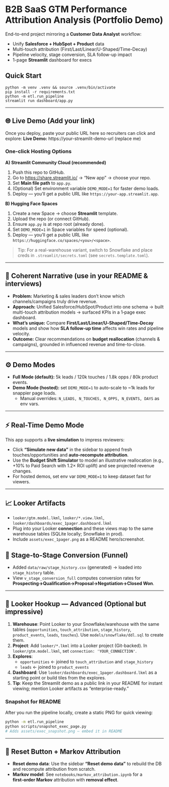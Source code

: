# B2B SaaS GTM Performance Attribution Analysis (Portfolio Demo)

End-to-end project mirroring a **Customer Data Analyst** workflow:
- Unify **Salesforce + HubSpot + Product** data
- Multi-touch attribution (First/Last/Linear/U-Shaped/Time-Decay)
- Pipeline velocity, stage conversion, SLA follow-up impact
- 1-page **Streamlit** dashboard for execs

## Quick Start
```
python -m venv .venv && source .venv/bin/activate
pip install -r requirements.txt
python -m etl.run_pipeline
streamlit run dashboard/app.py
```

---

## 🌐 Live Demo (Add your link)
Once you deploy, paste your public URL here so recruiters can click and explore:
**Live Demo:** https://your-streamlit-demo-url (replace me)

### One-click Hosting Options

**A) Streamlit Community Cloud (recommended)**
1. Push this repo to GitHub.
2. Go to https://share.streamlit.io/ → “New app” → choose your repo.
3. Set **Main file path** to `app.py`.
4. (Optional) Set environment variable `DEMO_MODE=1` for faster demo loads.
5. Deploy — you’ll get a public URL like `https://your-app.streamlit.app`.

**B) Hugging Face Spaces**
1. Create a new Space → choose **Streamlit** template.
2. Upload the repo (or connect GitHub).
3. Ensure `app.py` is at repo root (already done).
4. Set `DEMO_MODE=1` in Space variables for speed (optional).
5. Deploy — you’ll get a public URL like `https://huggingface.co/spaces/<you>/<space>`.

> Tip: For a real-warehouse variant, switch to Snowflake and place creds in `.streamlit/secrets.toml` (see `secrets.template.toml`).

---

## 🧭 Coherent Narrative (use in your README & interviews)
- **Problem:** Marketing & sales leaders don’t know which channels/campaigns truly drive revenue.
- **Approach:** Unified Salesforce/HubSpot/Product into one schema → built multi-touch attribution models → surfaced KPIs in a 1‑page exec dashboard.
- **What’s unique:** Compare **First/Last/Linear/U‑Shaped/Time‑Decay** models and show how **SLA follow-up time** affects win rates and pipeline velocity.
- **Outcome:** Clear recommendations on **budget reallocation** (channels & campaigns), grounded in influenced revenue and time-to-close.

---

## ⚙️ Demo Modes
- **Full Mode (default):** 5k leads / 120k touches / 1.8k opps / 80k product events.
- **Demo Mode (hosted):** set `DEMO_MODE=1` to auto-scale to ~1k leads for snappier page loads.
  - Manual overrides: `N_LEADS, N_TOUCHES, N_OPPS, N_EVENTS, DAYS` as env vars.


---

## ⚡ Real-Time Demo Mode
This app supports a **live simulation** to impress reviewers:

- Click **“Simulate new data”** in the sidebar to append fresh touches/opportunities and **auto-recompute attribution**.
- Use the **Budget Shift Simulator** to model an illustrative reallocation (e.g., +10% to Paid Search with 1.2× ROI uplift) and see projected revenue changes.
- For hosted demos, set env var `DEMO_MODE=1` to keep dataset fast for viewers.



---

## 📈 Looker Artifacts
- `looker/gtm.model.lkml`, `looker/*.view.lkml`, `looker/dashboards/exec_1pager.dashboard.lkml` 
- Plug into your Looker **connection** and these views map to the same warehouse tables (SQLite locally; Snowflake in prod).
- Include `assets/exec_1pager.png` as a README hero/screenshot.

## 🔁 Stage-to-Stage Conversion (Funnel)
- Added `data/raw/stage_history.csv` (generated) → loaded into `stage_history` table.
- View `v_stage_conversion_full` computes conversion rates for **Prospecting→Qualification→Proposal→Negotiation→Closed Won**.

---

## 🧩 Looker Hookup — Advanced (Optional but impressive)
1. **Warehouse**: Point Looker to your Snowflake/warehouse with the same tables (`opportunities`, `touch_attribution`, `stage_history`, `product_events`, `leads`, `touches`). Use `models/snowflake/ddl.sql` to create them.
2. **Project**: Add `looker/*.lkml` into a Looker project (Git-backed). In `looker/gtm.model.lkml`, set `connection: 'YOUR_CONNECTION'`.
3. **Explores**:
   - `opportunities` ← joined to `touch_attribution` and `stage_history`
   - `leads` ← joined to `product_events`
4. **Dashboard**: Use `looker/dashboards/exec_1pager.dashboard.lkml` as a starting point or build tiles from the explores.
5. **Tip**: Keep the Streamlit demo as a public link in your README for instant viewing; mention Looker artifacts as “enterprise-ready.”

### Snapshot for README
After you run the pipeline locally, create a static PNG for quick viewing:
```bash
python -m etl.run_pipeline
python scripts/snapshot_exec_page.py
# Adds assets/exec_snapshot.png — embed it in README
```

---

## 🧼 Reset Button + Markov Attribution
- **Reset demo data**: Use the sidebar **“Reset demo data”** to rebuild the DB and recompute attribution from scratch.
- **Markov model**: See `notebooks/markov_attribution.ipynb` for a **first‑order Markov** attribution with **removal effect**.
